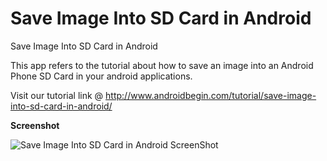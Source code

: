 Save Image Into SD Card in Android
============================================

Save Image Into SD Card in Android

This app refers to the tutorial about how to save an image into an Android Phone SD Card in your android applications. 

Visit our tutorial link @ http://www.androidbegin.com/tutorial/save-image-into-sd-card-in-android/

**Screenshot**

![Save Image Into SD Card in Android ScreenShot](http://www.androidbegin.com/wp-content/uploads/2012/09/Save-Image-Tutorial-ScreenShots.png)
